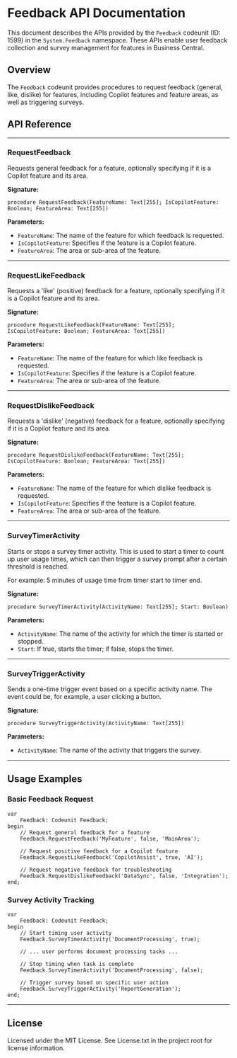 # Feedback API Documentation

This document describes the APIs provided by the `Feedback` codeunit (ID: 1599) in the `System.Feedback` namespace. These APIs enable user feedback collection and survey management for features in Business Central.

## Overview
The `Feedback` codeunit provides procedures to request feedback (general, like, dislike) for features, including Copilot features and feature areas, as well as triggering surveys.

## API Reference

---

### RequestFeedback
Requests general feedback for a feature, optionally specifying if it is a Copilot feature and its area.

**Signature:**
```al
procedure RequestFeedback(FeatureName: Text[255]; IsCopilotFeature: Boolean; FeatureArea: Text[255])
```
**Parameters:**
- `FeatureName`: The name of the feature for which feedback is requested.
- `IsCopilotFeature`: Specifies if the feature is a Copilot feature.
- `FeatureArea`: The area or sub-area of the feature.

---

### RequestLikeFeedback
Requests a 'like' (positive) feedback for a feature, optionally specifying if it is a Copilot feature and its area.

**Signature:**
```al
procedure RequestLikeFeedback(FeatureName: Text[255]; IsCopilotFeature: Boolean; FeatureArea: Text[255])
```
**Parameters:**
- `FeatureName`: The name of the feature for which like feedback is requested.
- `IsCopilotFeature`: Specifies if the feature is a Copilot feature.
- `FeatureArea`: The area or sub-area of the feature.

---

### RequestDislikeFeedback
Requests a 'dislike' (negative) feedback for a feature, optionally specifying if it is a Copilot feature and its area.

**Signature:**
```al
procedure RequestDislikeFeedback(FeatureName: Text[255]; IsCopilotFeature: Boolean; FeatureArea: Text[255])
```
**Parameters:**
- `FeatureName`: The name of the feature for which dislike feedback is requested.
- `IsCopilotFeature`: Specifies if the feature is a Copilot feature.
- `FeatureArea`: The area or sub-area of the feature.

---

### SurveyTimerActivity
Starts or stops a survey timer activity. This is used to start a timer to count up user usage times, which can then trigger a survey prompt after a certain threshold is reached.

For example: 5 minutes of usage time from timer start to timer end.

**Signature:**
```al
procedure SurveyTimerActivity(ActivityName: Text[255]; Start: Boolean)
```
**Parameters:**
- `ActivityName`: The name of the activity for which the timer is started or stopped.
- `Start`: If true, starts the timer; if false, stops the timer.

---

### SurveyTriggerActivity
Sends a one-time trigger event based on a specific activity name. The event could be, for example, a user clicking a button.

**Signature:**
```al
procedure SurveyTriggerActivity(ActivityName: Text[255])
```
**Parameters:**
- `ActivityName`: The name of the activity that triggers the survey.

---

## Usage Examples

### Basic Feedback Request
```al
var
    Feedback: Codeunit Feedback;
begin
    // Request general feedback for a feature
    Feedback.RequestFeedback('MyFeature', false, 'MainArea');
    
    // Request positive feedback for a Copilot feature
    Feedback.RequestLikeFeedback('CopilotAssist', true, 'AI');
    
    // Request negative feedback for troubleshooting
    Feedback.RequestDislikeFeedback('DataSync', false, 'Integration');
end;
```

### Survey Activity Tracking
```al
var
    Feedback: Codeunit Feedback;
begin
    // Start timing user activity
    Feedback.SurveyTimerActivity('DocumentProcessing', true);
    
    // ... user performs document processing tasks ...
    
    // Stop timing when task is complete
    Feedback.SurveyTimerActivity('DocumentProcessing', false);
    
    // Trigger survey based on specific user action
    Feedback.SurveyTriggerActivity('ReportGeneration');
end;
```

---

## License
Licensed under the MIT License. See License.txt in the project root for license information.
